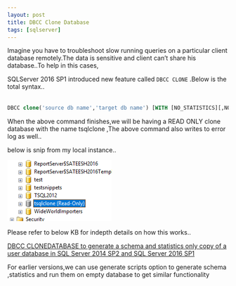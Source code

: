 ```yaml
---
layout: post
title: DBCC Clone Database
tags: [sqlserver]
---
```


Imagine you have to troubleshoot slow running queries on a particular client database remotely.The data is sensitive and client can’t share his database..To help in this cases,

SQLServer 2016 SP1 introduced new feature called `DBCC CLONE`
.Below is the total syntax..

``` sql

DBCC clone('source db name','target db name') [WITH [NO_STATISTICS][,NO_QUERYSTORE]]

```

When the above command finishes,we will be having a READ ONLY clone database with the name tsqlclone ,The above command also writes to error log as well..

below is snip from my local instance..

<img  src="/img/dbcc-clone.png"/>




Please refer to below KB for indepth details on how this works..



[DBCC CLONEDATABASE to generate a schema and statistics only copy of a user database in SQL Server 2014 SP2 and SQL Server 2016 SP1](https://support.microsoft.com/en-in/kb/3177838)

For earlier versions,we can use generate scripts option to generate schema ,statistics and run them on empty database to get similar functionality      
